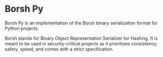 # Borsh Py

Borsh Py is an implementation of the Borsh binary serialization format for Python projects.

Borsh stands for Binary Object Representation Serializer for Hashing. It is meant to be used in security-critical projects as it prioritizes consistency, safety, speed, and comes with a strict specification.
